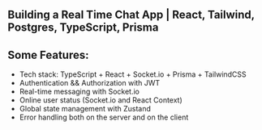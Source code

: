 ## Building a Real Time Chat App | React, Tailwind, Postgres, TypeScript, Prisma

## Some Features:

- Tech stack: TypeScript + React + Socket.io + Prisma + TailwindCSS
- Authentication && Authorization with JWT
- Real-time messaging with Socket.io
- Online user status (Socket.io and React Context)
- Global state management with Zustand
- Error handling both on the server and on the client
